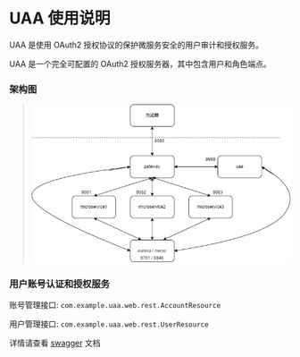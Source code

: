 # UAA 使用说明

UAA 是使用 OAuth2 授权协议的保护微服务安全的用户审计和授权服务。

UAA 是一个完全可配置的 OAuth2 授权服务器，其中包含用户和角色端点。

### 架构图

> ![microservice-architecture](images/microservice-architecture.png)

### 用户账号认证和授权服务

账号管理接口: `com.example.uaa.web.rest.AccountResource`

用户管理接口: `com.example.uaa.web.rest.UserResource`

详情请查看 [swagger](http://localhost:9999) 文档